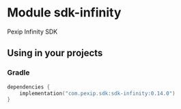 # Module sdk-infinity

Pexip Infinity SDK

## Using in your projects

### Gradle

```kotlin
dependencies {
    implementation("com.pexip.sdk:sdk-infinity:0.14.0")
}
```
